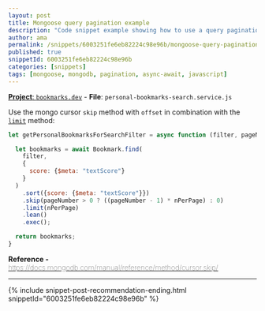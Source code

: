 ```yaml
---
layout: post
title: Mongoose query pagination example
description: "Code snippet example showing how to use a query pagination in MongoDb and Mongoose"
author: ama
permalink: /snippets/6003251fe6eb82224c98e96b/mongoose-query-pagination-example
published: true
snippetId: 6003251fe6eb82224c98e96b
categories: [snippets]
tags: [mongoose, mongodb, pagination, async-await, javascript]
---
```


[**Project**: `bookmarks.dev`](https://github.com/codeverland/codever) - **File**:  `personal-bookmarks-search.service.js`

Use the mongo cursor `skip` method with `offset` in combination with the [`limit`](https://docs.mongodb.com/manual/reference/method/cursor.limit/) method:

```javascript
let getPersonalBookmarksForSearchFilter = async function (filter, pageNumber, nPerPage) {

  let bookmarks = await Bookmark.find(
    filter,
    {
      score: {$meta: "textScore"}
    }
  )
    .sort({score: {$meta: "textScore"}})
    .skip(pageNumber > 0 ? ((pageNumber - 1) * nPerPage) : 0)
    .limit(nPerPage)
    .lean()
    .exec();

  return bookmarks;
}
```

<span style="font-size: 0.9rem">
  <strong>Reference - </strong>
  <a href="https://docs.mongodb.com/manual/reference/method/cursor.skip/" target="_blank" style="font-weight: lighter">
     https://docs.mongodb.com/manual/reference/method/cursor.skip/
  </a>
</span>

<hr/>


 {% include snippet-post-recommendation-ending.html snippetId="6003251fe6eb82224c98e96b" %}
